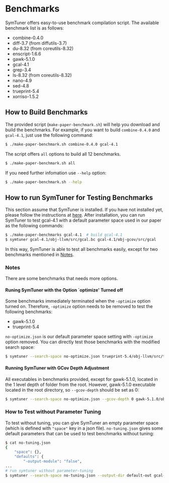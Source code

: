 # Benchmarks
SymTuner offers easy-to-use benchmark compilation script.
The available benchmark list is as follows:
* combine-0.4.0
* diff-3.7 (from diffutils-3.7)
* du-8.32 (from coreutils-8.32)
* enscript-1.6.6
* gawk-5.1.0
* gcal-4.1
* grep-3.4
* ls-8.32 (from coreutils-8.32)
* nano-4.9
* sed-4.8
* trueprint-5.4
* xorriso-1.5.2

## How to Build Benchmarks
The provided script (`make-paper-benchmark.sh`) will help you download and build the benchmarks.
For example, if you want to build `combine-0.4.0` and `gcal-4.1`, just use the following command:
```bash
$ ./make-paper-benchmark.sh combine-0.4.0 gcal-4.1
```
The script offers `all` options to build all 12 benchmarks.
```bash
$ ./make-paper-benchmark.sh all
```

If you need further infomation use `--help` option:
```bash
$ ./make-paper-benchmark.sh --help
```

## How to run SymTuner for Testing Benchmarks
This section assume that SymTuner is installed.
If you have not installed yet, please follow the instructions at [here](https://github.com/skkusal/symtuner).
After installation, you can run SymTuner to test gcal-4.1 with a default parameter space used in our paper as the following commands:
```bash
$ ./make-paper-benchmarks gcal-4.1  # build gcal-4.1
$ symtuner gcal-4.1/obj-llvm/src/gcal.bc gcal-4.1/obj-gcov/src/gcal
```
In this way, SymTuner is able to test all benchmarks easily, except for two benchmarks mentioned in [Notes](#Notes).

### Notes
There are some benchmarks that needs more options.

#### Runing SymTuner with the Option `optimize' Turned off
Some benchmarks immediately terminated when the `-optimize` option turned on.
Therefore, `-optimize` option needs to be removed to test the following benchmarks:
* gawk-5.1.0
* trueprint-5.4

`no-optimize.json` is our default parameter space setting with `-optimize` option removed.
You can directly test those benchmarks with the modified search space:
```bash
$ symtuner --search-space no-optimize.json trueprint-5.4/obj-llvm/src/trueprint.bc trueprint-5.4/obj-gcov/src/trueprint
```

#### Running SymTuner with GCov Depth Adjustment
All executables in benchmarks provided, except for gawk-5.1.0, located in the 1 level depth of folder from the root.
However, gawk-5.1.0 executable located in the root directory, so `--gcov-depth` should be set as 0:
```bash
$ symtuner --search-space no-optimize.json --gcov-depth 0 gawk-5.1.0/obj-llvm/gawk.bc gawk-5.1.0/obj-gcov/gawk
```

### How to Test without Parameter Tuning
To test without tuning, you can give SymTuner an empty parameter space (which is defined with `"space"` key in a json file).
`no-tuning.json` gives some default parameters that can be used to test benchmarks without tuning:
```bash
$ cat no-tuning.json
{
    "space": {},
    "defaults": {
        "-output-module": "false",
...
# run symtuner without parameter-tuning
$ symtuner --search-space no-tuning.json --output-dir default-out gcal-4.1/obj-llvm/src/gcal.bc gcal-4.1/obj-gcov/src/gcal
```
